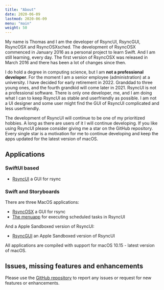 ```yaml
---
title: "About"
date: 2020-06-09
lastmod: 2020-06-09
menu: "main"
weight: 50
---
```

My name is Thomas and I am the developer of RsyncUI, RsyncGUI, RsyncOSX and RsyncOSXsched. The development of RsyncOSX commenced in January 2016 as a personal project to learn Swift. And I am still learning, every day. The first version of RsyncOSX was released in March 2016 and there has been a lot of changes since then.

I do hold a degree in computing science, but I am **not a professional developer**. For the moment I am a senior employee (administration) at a university. I have decided for early retirement in 2022. Granddad to three young ones, and the fourth grandkid will come later in 2021. RsyncUI is not a professional software. There is only one developer, me, and I am doing what I can to keep RsyncUI as stable and userfriendly as possible. I am not a UI designer and some user might find the GUI of RsyncUI complicated and less userfriendly.

The development of RsyncUI will continue to be one of my prioritized hobbies. A long as there are users of it I will continue developing.  If you like using RsyncUI please consider giving me a star on the GitHub repository. Every single star is a motivation for me to continue developing and keep the apps updated for the latest version of macOS.

## Applications

### SwiftUI based

- [RsyncUI](https://github.com/rsyncOSX/RsyncUI) a GUI for rsync

### Swift and Storyboards

There are three MacOS applications:

- [RsyncOSX](https://github.com/rsyncOSX/RsyncOSX) a GUI for rsync
- [The menuapp](https://github.com/rsyncOSX/RsyncOSXsched) for executing scheduled tasks in RsyncUI

And a Apple Sandboxed version of RsyncUI:

- [RsyncGUI](https://github.com/rsyncOSX/RsyncGUI) an Apple Sandboxed version of RsyncUI

All applications are compiled with support for macOS 10.15 - latest version of macOS.

## Issues, missing features and enhancements

Please use the [GitHub repository](https://github.com/rsyncOSX/RsyncUI) to report any issues or request for new features or enhancements.
